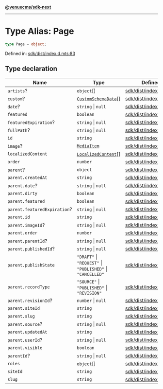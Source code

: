 [**@venuecms/sdk-next**](../Index.md)

***

# Type Alias: Page

```ts
type Page = object;
```

Defined in: [sdk/dist/index.d.mts:83](https://github.com/venuecms/sdk/blob/bc8b8c4174423a3d8d92fe0cce4d46883acf7584/packages/sdk/dist/index.d.mts#L83)

## Type declaration

| Name | Type | Defined in |
| ------ | ------ | ------ |
| <a id="artists"></a> `artists`? | `object`[] | [sdk/dist/index.d.mts:129](https://github.com/venuecms/sdk/blob/bc8b8c4174423a3d8d92fe0cce4d46883acf7584/packages/sdk/dist/index.d.mts#L129) |
| <a id="custom"></a> `custom`? | [`CustomSchemaData`](CustomSchemaData.md)[] | [sdk/dist/index.d.mts:127](https://github.com/venuecms/sdk/blob/bc8b8c4174423a3d8d92fe0cce4d46883acf7584/packages/sdk/dist/index.d.mts#L127) |
| <a id="date"></a> `date`? | `string` \| `null` | [sdk/dist/index.d.mts:89](https://github.com/venuecms/sdk/blob/bc8b8c4174423a3d8d92fe0cce4d46883acf7584/packages/sdk/dist/index.d.mts#L89) |
| <a id="featured"></a> `featured` | `boolean` | [sdk/dist/index.d.mts:87](https://github.com/venuecms/sdk/blob/bc8b8c4174423a3d8d92fe0cce4d46883acf7584/packages/sdk/dist/index.d.mts#L87) |
| <a id="featuredexpiration"></a> `featuredExpiration`? | `string` \| `null` | [sdk/dist/index.d.mts:88](https://github.com/venuecms/sdk/blob/bc8b8c4174423a3d8d92fe0cce4d46883acf7584/packages/sdk/dist/index.d.mts#L88) |
| <a id="fullpath"></a> `fullPath`? | `string` \| `null` | [sdk/dist/index.d.mts:114](https://github.com/venuecms/sdk/blob/bc8b8c4174423a3d8d92fe0cce4d46883acf7584/packages/sdk/dist/index.d.mts#L114) |
| <a id="id"></a> `id` | `string` | [sdk/dist/index.d.mts:84](https://github.com/venuecms/sdk/blob/bc8b8c4174423a3d8d92fe0cce4d46883acf7584/packages/sdk/dist/index.d.mts#L84) |
| <a id="image"></a> `image`? | [`MediaItem`](MediaItem.md) | [sdk/dist/index.d.mts:92](https://github.com/venuecms/sdk/blob/bc8b8c4174423a3d8d92fe0cce4d46883acf7584/packages/sdk/dist/index.d.mts#L92) |
| <a id="localizedcontent"></a> `localizedContent` | [`LocalizedContent`](LocalizedContent.md)[] | [sdk/dist/index.d.mts:128](https://github.com/venuecms/sdk/blob/bc8b8c4174423a3d8d92fe0cce4d46883acf7584/packages/sdk/dist/index.d.mts#L128) |
| <a id="order"></a> `order` | `number` | [sdk/dist/index.d.mts:85](https://github.com/venuecms/sdk/blob/bc8b8c4174423a3d8d92fe0cce4d46883acf7584/packages/sdk/dist/index.d.mts#L85) |
| <a id="parent"></a> `parent`? | `object` | [sdk/dist/index.d.mts:93](https://github.com/venuecms/sdk/blob/bc8b8c4174423a3d8d92fe0cce4d46883acf7584/packages/sdk/dist/index.d.mts#L93) |
| `parent.createdAt` | `string` | [sdk/dist/index.d.mts:96](https://github.com/venuecms/sdk/blob/bc8b8c4174423a3d8d92fe0cce4d46883acf7584/packages/sdk/dist/index.d.mts#L96) |
| `parent.date`? | `string` \| `null` | [sdk/dist/index.d.mts:109](https://github.com/venuecms/sdk/blob/bc8b8c4174423a3d8d92fe0cce4d46883acf7584/packages/sdk/dist/index.d.mts#L109) |
| `parent.dirty` | `boolean` | [sdk/dist/index.d.mts:103](https://github.com/venuecms/sdk/blob/bc8b8c4174423a3d8d92fe0cce4d46883acf7584/packages/sdk/dist/index.d.mts#L103) |
| `parent.featured` | `boolean` | [sdk/dist/index.d.mts:107](https://github.com/venuecms/sdk/blob/bc8b8c4174423a3d8d92fe0cce4d46883acf7584/packages/sdk/dist/index.d.mts#L107) |
| `parent.featuredExpiration`? | `string` \| `null` | [sdk/dist/index.d.mts:108](https://github.com/venuecms/sdk/blob/bc8b8c4174423a3d8d92fe0cce4d46883acf7584/packages/sdk/dist/index.d.mts#L108) |
| `parent.id` | `string` | [sdk/dist/index.d.mts:94](https://github.com/venuecms/sdk/blob/bc8b8c4174423a3d8d92fe0cce4d46883acf7584/packages/sdk/dist/index.d.mts#L94) |
| `parent.imageId`? | `string` \| `null` | [sdk/dist/index.d.mts:110](https://github.com/venuecms/sdk/blob/bc8b8c4174423a3d8d92fe0cce4d46883acf7584/packages/sdk/dist/index.d.mts#L110) |
| `parent.order` | `number` | [sdk/dist/index.d.mts:104](https://github.com/venuecms/sdk/blob/bc8b8c4174423a3d8d92fe0cce4d46883acf7584/packages/sdk/dist/index.d.mts#L104) |
| `parent.parentId`? | `string` \| `null` | [sdk/dist/index.d.mts:112](https://github.com/venuecms/sdk/blob/bc8b8c4174423a3d8d92fe0cce4d46883acf7584/packages/sdk/dist/index.d.mts#L112) |
| `parent.publishedId`? | `string` \| `null` | [sdk/dist/index.d.mts:102](https://github.com/venuecms/sdk/blob/bc8b8c4174423a3d8d92fe0cce4d46883acf7584/packages/sdk/dist/index.d.mts#L102) |
| `parent.publishState` | `"DRAFT"` \| `"REQUEST"` \| `"PUBLISHED"` \| `"CANCELLED"` | [sdk/dist/index.d.mts:100](https://github.com/venuecms/sdk/blob/bc8b8c4174423a3d8d92fe0cce4d46883acf7584/packages/sdk/dist/index.d.mts#L100) |
| `parent.recordType` | `"SOURCE"` \| `"PUBLISHED"` \| `"REVISION"` | [sdk/dist/index.d.mts:98](https://github.com/venuecms/sdk/blob/bc8b8c4174423a3d8d92fe0cce4d46883acf7584/packages/sdk/dist/index.d.mts#L98) |
| `parent.revisionId`? | `number` \| `null` | [sdk/dist/index.d.mts:99](https://github.com/venuecms/sdk/blob/bc8b8c4174423a3d8d92fe0cce4d46883acf7584/packages/sdk/dist/index.d.mts#L99) |
| `parent.siteId` | `string` | [sdk/dist/index.d.mts:95](https://github.com/venuecms/sdk/blob/bc8b8c4174423a3d8d92fe0cce4d46883acf7584/packages/sdk/dist/index.d.mts#L95) |
| `parent.slug` | `string` | [sdk/dist/index.d.mts:106](https://github.com/venuecms/sdk/blob/bc8b8c4174423a3d8d92fe0cce4d46883acf7584/packages/sdk/dist/index.d.mts#L106) |
| `parent.source`? | `string` \| `null` | [sdk/dist/index.d.mts:101](https://github.com/venuecms/sdk/blob/bc8b8c4174423a3d8d92fe0cce4d46883acf7584/packages/sdk/dist/index.d.mts#L101) |
| `parent.updatedAt` | `string` | [sdk/dist/index.d.mts:97](https://github.com/venuecms/sdk/blob/bc8b8c4174423a3d8d92fe0cce4d46883acf7584/packages/sdk/dist/index.d.mts#L97) |
| `parent.userId`? | `string` \| `null` | [sdk/dist/index.d.mts:111](https://github.com/venuecms/sdk/blob/bc8b8c4174423a3d8d92fe0cce4d46883acf7584/packages/sdk/dist/index.d.mts#L111) |
| `parent.visible` | `boolean` | [sdk/dist/index.d.mts:105](https://github.com/venuecms/sdk/blob/bc8b8c4174423a3d8d92fe0cce4d46883acf7584/packages/sdk/dist/index.d.mts#L105) |
| <a id="parentid"></a> `parentId`? | `string` \| `null` | [sdk/dist/index.d.mts:90](https://github.com/venuecms/sdk/blob/bc8b8c4174423a3d8d92fe0cce4d46883acf7584/packages/sdk/dist/index.d.mts#L90) |
| <a id="roles"></a> `roles` | `object`[] | [sdk/dist/index.d.mts:115](https://github.com/venuecms/sdk/blob/bc8b8c4174423a3d8d92fe0cce4d46883acf7584/packages/sdk/dist/index.d.mts#L115) |
| <a id="siteid"></a> `siteId` | `string` | [sdk/dist/index.d.mts:91](https://github.com/venuecms/sdk/blob/bc8b8c4174423a3d8d92fe0cce4d46883acf7584/packages/sdk/dist/index.d.mts#L91) |
| <a id="slug"></a> `slug` | `string` | [sdk/dist/index.d.mts:86](https://github.com/venuecms/sdk/blob/bc8b8c4174423a3d8d92fe0cce4d46883acf7584/packages/sdk/dist/index.d.mts#L86) |
